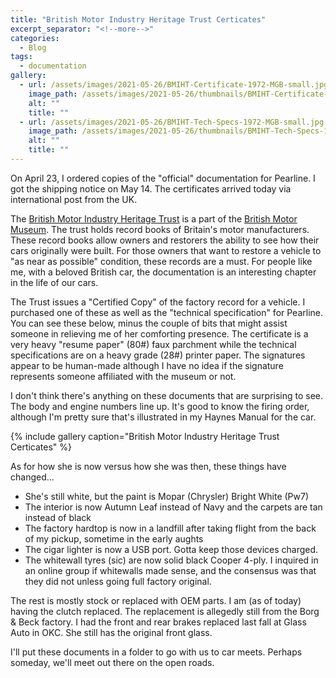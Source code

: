 ```yaml
---
title: "British Motor Industry Heritage Trust Certicates"
excerpt_separator: "<!--more-->"
categories:
  - Blog
tags: 
  - documentation
gallery: 
  - url: /assets/images/2021-05-26/BMIHT-Certificate-1972-MGB-small.jpg
    image_path: /assets/images/2021-05-26/thumbnails/BMIHT-Certificate-1972-MGB-small.jpg
    alt: ""
    title: ""
  - url: /assets/images/2021-05-26/BMIHT-Tech-Specs-1972-MGB-small.jpg
    image_path: /assets/images/2021-05-26/thumbnails/BMIHT-Tech-Specs-1972-MGB-small.jpg
    alt: ""
    title: ""
---
```


On April 23, I ordered copies of the "official" documentation for Pearline. I got the shipping notice on May 14.
The certificates arrived today via international post from the UK.

<!--more-->

The [British Motor Industry Heritage Trust](https://www.britishmotormuseum.co.uk/archive/heritage-certificates) is a part of the [British Motor Museum](https://www.britishmotormuseum.co.uk/). The trust holds
record books of Britain's motor manufacturers. These record books allow owners and restorers the
ability to see how their cars originally were built. For those owners that want to restore a 
vehicle to "as near as possible" condition, these records are a must. For people like me, with a
beloved British car, the documentation is an interesting chapter in the life of our cars.

The Trust issues a "Certified Copy" of the factory record for a vehicle. I purchased one of these
as well as the "technical specification" for Pearline. You can see these below, minus the couple
of bits that might assist someone in relieving me of her comforting presence. The certificate is
a very heavy "resume paper" (80#) faux parchment while the technical specifications are on a heavy
grade (28#) printer paper. The signatures appear to be human-made although I have no idea if the 
signature represents someone affiliated with the museum or not.

I don't think there's anything on these documents that are surprising to see. The body and engine
numbers line up. It's good to know the firing order, although I'm pretty sure that's illustrated
in my Haynes Manual for the car.

{% include gallery caption="British Motor Industry Heritage Trust Certicates" %}

As for how she is now versus how she was then, these things have changed...

* She's still white, but the paint is Mopar (Chrysler) Bright White (Pw7)
* The interior is now Autumn Leaf instead of Navy and the carpets are tan instead of black
* The factory hardtop is now in a landfill after taking flight from the back of my pickup, sometime in the early aughts
* The cigar lighter is now a USB port. Gotta keep those devices charged.
* The whitewall tyres (sic) are now solid black Cooper 4-ply. I inquired in an online group if whitewalls made sense, and the consensus was that they did not unless going full factory original.

The rest is mostly stock or replaced with OEM parts. I am (as of today) having the clutch replaced. The
replacement is allegedly still from the Borg &amp; Beck factory. I had the front and rear brakes replaced
last fall at Glass Auto in OKC. She still has the original front glass.

I'll put these documents in a folder to go with us to car meets. Perhaps someday, we'll meet out there
on the open roads.
